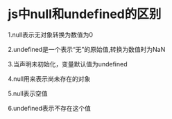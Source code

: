 # js中null和undefined的区别

1.null表示无对象转换为数值为0

2.undefined是一个表示“无”的原始值,转换为数值时为NaN

3.当声明未初始化，变量默认值为undefined

4.null用来表示尚未存在的对象

5.null表示空值

6.undefined表示不存在这个值




